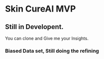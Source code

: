 # Skin CureAI MVP 

## Still in Developent.
You can clone and Give me your Insights.

### Biased Data set, Still doing the refining
